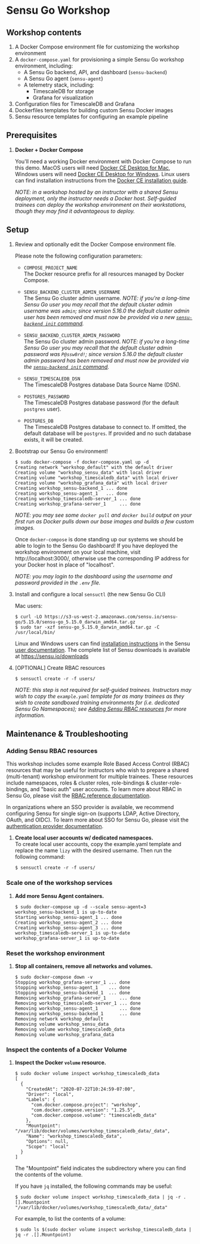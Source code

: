 # Sensu Go Workshop 

## Workshop contents

1. A Docker Compose environment file for customizing the workshop environment
1. A `docker-compose.yaml` for provisioning a simple Sensu Go workshop 
   environment, including:
   - A Sensu Go backend, API, and dashboard (`sensu-backend`)
   - A Sensu Go agent (`sensu-agent`)
   - A telemetry stack, including: 
     - TimescaleDB for storage
     - Grafana for visualization
2. Configuration files for TimescaleDB and Grafana 
3. Dockerfiles templates for building custom Sensu Docker images
4. Sensu resource templates for configuring an example pipeline

## Prerequisites

1. **Docker + Docker Compose**

   You'll need a working Docker environment with Docker Compose to run this 
   demo. MacOS users will need [Docker CE Desktop for Mac][1], Windows users 
   will need [Docker CE Desktop for Windows][2]. Linux users can find 
   installation instructions from the [Docker CE installation guide][3].
   
   _NOTE: in a workshop hosted by an instructor with a shared Sensu deployment,
   only the instructor needs a Docker host. Self-guided trainees can deploy the
   workshop environment on their workstations, though they may find it 
   advantageous to deploy._ 

## Setup

1. Review and optionally edit the Docker Compose environment file. 

   Please note the following configuration parameters: 
   
   - `COMPOSE_PROJECT_NAME`  
     The Docker resource prefix for all resources managed by Docker Compose.
     
   - `SENSU_BACKEND_CLUSTER_ADMIN_USERNAME`  
     The Sensu Go cluster admin username. _NOTE: if you're a long-time Sensu Go
     user you may recall that the default cluster admin username was `admin`; 
     since version 5.16.0 the default cluster admin user has been removed and 
     must now be provided via a new [`sensu-backend init` command][4]._
     
   - `SENSU_BACKEND_CLUSTER_ADMIN_PASSWORD`  
     The Sensu Go cluster admin password. _NOTE: if you're a long-time Sensu Go
     user you may recall that the default cluster admin password was 
     `P@ssw0rd!`; since version 5.16.0 the default cluster admin password has 
     been removed and must now be provided via the [`sensu-backend init` 
     command][4]._
     
   - `SENSU_TIMESCALEDB_DSN`  
     The TimescaleDB Postgres database Data Source Name (DSN). 
     
   - `POSTGRES_PASSWORD`  
     The TimescaleDB Postgres database password (for the default `postgres` 
     user). 
   
   - `POSTGRES_DB`  
     The TimescaleDB Postgres database to connect to. If omitted, the default 
     database will be `postgres`. If provided and no such database exists, it 
     will be created. 

1. Bootstrap our Sensu Go environment!

   ```
   $ sudo docker-compose -f docker-compose.yaml up -d
   Creating network "workshop_default" with the default driver
   Creating volume "workshop_sensu_data" with local driver
   Creating volume "workshop_timescaledb_data" with local driver
   Creating volume "workshop_grafana_data" with local driver
   Creating workshop_sensu-backend_1 ... done
   Creating workshop_sensu-agent_1   ... done
   Creating workshop_timescaledb-server_1 ... done
   Creating workshop_grafana-server_1     ... done
   ```

   _NOTE: you may see some `docker pull` and `docker build` output on your first
   run as Docker pulls down our base images and builds a few custom images._

   Once `docker-compose` is done standing up our systems we should be able to
   login to the Sensu Go dashboard! If you have deployed the workshop 
   environment on your local machine, visit http://localhost:3000/, otherwise 
   use the corresponding IP address for your Docker host in place of 
   "localhost".

   _NOTE: you may login to the dashboard using the username and password
   provided in the `.env` file._

2. Install and configure a local `sensuctl` (the new Sensu Go CLI)

   Mac users:

   ```
   $ curl -LO https://s3-us-west-2.amazonaws.com/sensu.io/sensu-go/5.15.0/sensu-go_5.15.0_darwin_amd64.tar.gz
   $ sudo tar -xzf sensu-go_5.15.0_darwin_amd64.tar.gz -C /usr/local/bin/
   ```

   Linux and Windows users can find [installation instructions][5] in the Sensu
   [user documentation][6]. The complete list of Sensu downloads is available at
   https://sensu.io/downloads

3. [OPTIONAL] Create RBAC resources

   ```
   $ sensuctl create -r -f users/
   ```
   
   _NOTE: this step is not required for self-guided trainees. Instructors may 
   wish to copy the `example.yaml` template for as many trainees as they wish 
   to create sandboxed training environments for (i.e. dedicated Sensu Go 
   Namespaces); see [Adding Sensu RBAC resources][rbac] for more information._

[rbac]: #adding-sensu-rbac-resources

## Maintenance & Troubleshooting 

### Adding Sensu RBAC resources 

This workshop includes some example Role Based Access Control (RBAC) resources 
that may be useful for instructors who wish to prepare a shared (multi-tenant) 
workshop environment for multiple trainees. These resources include namespaces,
roles & cluster roles, role-bindings & cluster-role-bindings, and "basic auth" 
user accounts. To learn more about RBAC in Sensu Go, please visit the 
[RBAC reference documentation][7].

In organizations where an SSO provider is available, we recommend configuring 
Sensu for single sign-on (supports LDAP, Active Directory, OAuth, and OIDC). To
learn more about SSO for Sensu Go, please visit the [authentication provider 
documentation][8]. 

1. **Create local user accounts w/ dedicated namespaces.**  
   To create local user accounts, copy the example.yaml template and replace 
   the name `lizy` with the desired username. Then run the following command: 
   
   ```
   $ sensuctl create -r -f users/
   ```

### Scale one of the workshop services 

1. **Add more Sensu Agent containers.**

   ```
   $ sudo docker-compose up -d --scale sensu-agent=3
   workshop_sensu-backend_1 is up-to-date
   Starting workshop_sensu-agent_1 ... done
   Creating workshop_sensu-agent_2 ... done
   Creating workshop_sensu-agent_3 ... done
   workshop_timescaledb-server_1 is up-to-date
   workshop_grafana-server_1 is up-to-date
   ```

### Reset the workshop environment 

1. **Stop all containers, remove all networks and volumes.**

   ```
   $ sudo docker-compose down -v
   Stopping workshop_grafana-server_1 ... done
   Stopping workshop_sensu-agent_1    ... done
   Stopping workshop_sensu-backend_1  ... done
   Removing workshop_grafana-server_1     ... done
   Removing workshop_timescaledb-server_1 ... done
   Removing workshop_sensu-agent_1        ... done
   Removing workshop_sensu-backend_1      ... done
   Removing network workshop_default
   Removing volume workshop_sensu_data
   Removing volume workshop_timescaledb_data
   Removing volume workshop_grafana_data   
   ```

### Inspect the contents of a Docker Volume 

1. **Inspect the Docker `volume` resource.**  

   ```
   $ sudo docker volume inspect workshop_timescaledb_data
   [
     {
       "CreatedAt": "2020-07-22T10:24:59-07:00",
       "Driver": "local",
       "Labels": {
         "com.docker.compose.project": "workshop",
         "com.docker.compose.version": "1.25.5",
         "com.docker.compose.volume": "timescaledb_data"
       },
       "Mountpoint": "/var/lib/docker/volumes/workshop_timescaledb_data/_data",
       "Name": "workshop_timescaledb_data",
       "Options": null,
       "Scope": "local"
     }
   ]
   ```

   The "Mountpoint" field indicates the subdirectory where you can find the 
   contents of the volume. 
   
   If you have `jq` installed, the following commands may be useful: 
   
   ```
   $ sudo docker volume inspect workshop_timescaledb_data | jq -r .[].Mountpoint
   "/var/lib/docker/volumes/workshop_timescaledb_data/_data"
   ```
   
   For example, to list the contents of a volume: 
   
   ```
   $ sudo ls $(sudo docker volume inspect workshop_timescaledb_data | jq -r .[].Mountpoint)
   ```


[1]: https://hub.docker.com/editions/community/docker-ce-desktop-mac
[2]: https://hub.docker.com/editions/community/docker-ce-desktop-windows 
[3]: https://docs.docker.com/install/
[4]: https://docs.sensu.io/sensu-go/latest/reference/backend/#initialization
[5]: https://docs.sensu.io/sensu-go/latest/installation/install-sensu/#install-sensuctl
[6]: https://docs.sensu.io/sensu-go/latest/
[7]: https://docs.sensu.io/sensu-go/latest/reference/rbac/ 
[8]: https://docs.sensu.io/sensu-go/latest/operations/control-access/auth/ 

